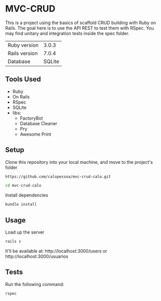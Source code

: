 # MVC-CRUD

This is a project using the basics of scaffold CRUD building with Ruby on Rails. The goal here is to use the API REST to test them with RSpec.
You may find unitary and integration tests inside the spec folder.

<table>
  <tr>
    <td>Ruby version</td>
    <td>
      3.0.3
    </td>
  </tr>
  <tr>
    <td>Rails version</td>
    <td>
      7.0.4
    </td>
  </tr>
  <tr>
    <td>Database</td>
    <td>
      SQLite
    </td>
  </tr>
</table>

## Tools Used

- Ruby
- On Rails
- RSpec
- SQLite
- libs:
  - FactoryBot
  - Database Cleaner
  - Pry
  - Awesome Print

## Setup

Clone this repository into your local machine, and move to the project's folder
```bash
https://github.com/calopessoa/mvc-crud-calo.git
```

```bash
cd mvc-crud-calo
```
Install dependencies
```bash
bundle install
```

## Usage

Load up the server
```bash
rails s
```
It'll be available at:
http://localhost:3000/users
or
http://localhost:3000/usuarios

## Tests

Run the following command:
```bash
rspec
```
